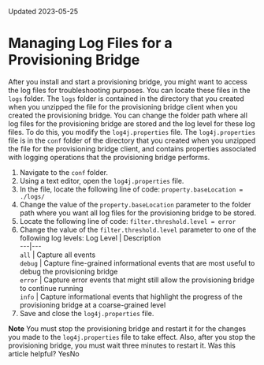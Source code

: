 Updated 2023-05-25
# Managing Log Files for a Provisioning Bridge
After you install and start a provisioning bridge, you might want to access the log files for troubleshooting purposes. You can locate these files in the `logs` folder.
The `logs` folder is contained in the directory that you created when you unzipped the file for the provisioning bridge client when you created the provisioning bridge.
You can change the folder path where all log files for the provisioning bridge are stored and the log level for these log files. To do this, you modify the `log4j.properties` file. 
The `log4j.properties` file is in the `conf` folder of the directory that you created when you unzipped the file for the provisioning bridge client, and contains properties associated with logging operations that the provisioning bridge performs.
  1. Navigate to the `conf` folder.
  2. Using a text editor, open the `log4j.properties` file.
  3. In the file, locate the following line of code: `property.baseLocation = ./logs/`
  4. Change the value of the `property.baseLocation` parameter to the folder path where you want all log files for the provisioning bridge to be stored.
  5. Locate the following line of code: `filter.threshold.level = error`
  6. Change the value of the `filter.threshold.level` parameter to one of the following log levels:
Log Level | Description  
---|---  
`all` | Capture all events  
`debug` | Capture fine-grained informational events that are most useful to debug the provisioning bridge  
`error` | Capture error events that might still allow the provisioning bridge to continue running  
`info` | Capture informational events that highlight the progress of the provisioning bridge at a coarse-grained level  
  7. Save and close the `log4j.properties` file.


**Note** You must stop the provisioning bridge and restart it for the changes you made to the `log4j.properties` file to take effect. Also, after you stop the provisioning bridge, you must wait three minutes to restart it.
Was this article helpful?
YesNo

